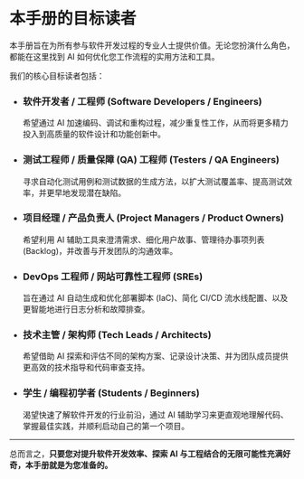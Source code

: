 # 本手册的目标读者

本手册旨在为所有参与软件开发过程的专业人士提供价值。无论您扮演什么角色，都能在这里找到 AI 如何优化您工作流程的实用方法和工具。

我们的核心目标读者包括：

*   ### **软件开发者 / 工程师 (Software Developers / Engineers)**
    希望通过 AI 加速编码、调试和重构过程，减少重复性工作，从而将更多精力投入到高质量的软件设计和功能创新中。

*   ### **测试工程师 / 质量保障 (QA) 工程师 (Testers / QA Engineers)**
    寻求自动化测试用例和测试数据的生成方法，以扩大测试覆盖率、提高测试效率，并更早地发现潜在缺陷。

*   ### **项目经理 / 产品负责人 (Project Managers / Product Owners)**
    希望利用 AI 辅助工具来澄清需求、细化用户故事、管理待办事项列表 (Backlog)，并改善与开发团队的沟通效率。

*   ### **DevOps 工程师 / 网站可靠性工程师 (SREs)**
    旨在通过 AI 自动生成和优化部署脚本 (IaC)、简化 CI/CD 流水线配置、以及更智能地进行日志分析和故障排查。

*   ### **技术主管 / 架构师 (Tech Leads / Architects)**
    希望借助 AI 探索和评估不同的架构方案、记录设计决策、并为团队成员提供更高效的技术指导和代码审查支持。

*   ### **学生 / 编程初学者 (Students / Beginners)**
    渴望快速了解软件开发的行业前沿，通过 AI 辅助学习来更直观地理解代码、掌握最佳实践，并顺利启动自己的第一个项目。

---

总而言之，**只要您对提升软件开发效率、探索 AI 与工程结合的无限可能性充满好奇，本手册就是为您准备的。**
